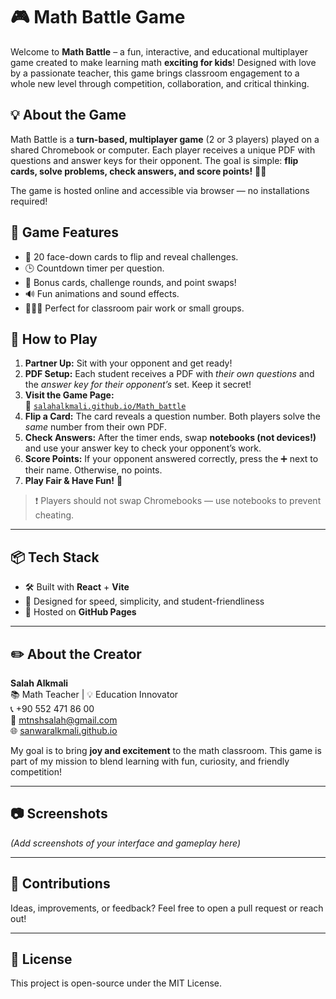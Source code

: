 # 🎮 Math Battle Game

Welcome to **Math Battle** – a fun, interactive, and educational multiplayer game created to make learning math **exciting for kids**! Designed with love by a passionate teacher, this game brings classroom engagement to a whole new level through competition, collaboration, and critical thinking.

## 💡 About the Game

Math Battle is a **turn-based, multiplayer game** (2 or 3 players) played on a shared Chromebook or computer. Each player receives a unique PDF with questions and answer keys for their opponent. The goal is simple: **flip cards, solve problems, check answers, and score points!** 🧠✨

The game is hosted online and accessible via browser — no installations required!

## 🧩 Game Features

- 🎲 20 face-down cards to flip and reveal challenges.
- 🕒 Countdown timer per question.
- 🔁 Bonus cards, challenge rounds, and point swaps!
- 🔊 Fun animations and sound effects.
- 🧑‍🤝‍🧑 Perfect for classroom pair work or small groups.

## 📖 How to Play

1. **Partner Up:** Sit with your opponent and get ready!
2. **PDF Setup:** Each student receives a PDF with _their own questions_ and the _answer key for their opponent’s_ set. Keep it secret!
3. **Visit the Game Page:**  
   🔗 [`salahalkmali.github.io/Math_battle`](https://salahalkmali.github.io/Math_battle)
4. **Flip a Card:** The card reveals a question number. Both players solve the _same_ number from their own PDF.
5. **Check Answers:** After the timer ends, swap **notebooks (not devices!)** and use your answer key to check your opponent’s work.
6. **Score Points:** If your opponent answered correctly, press the ➕ next to their name. Otherwise, no points.
7. **Play Fair & Have Fun!** 🎉

> ❗ Players should not swap Chromebooks — use notebooks to prevent cheating.

---

## 📦 Tech Stack

- 🛠️ Built with **React** + **Vite**
- 🎨 Designed for speed, simplicity, and student-friendliness
- 🚀 Hosted on **GitHub Pages**

---

## ✏️ About the Creator

**Salah Alkmali**  
📚 Math Teacher | 💡 Education Innovator  
📞 +90 552 471 86 00  
📧 mtnshsalah@gmail.com  
🌐 [sanwaralkmali.github.io](https://sanwaralkmali.github.io/)

My goal is to bring **joy and excitement** to the math classroom. This game is part of my mission to blend learning with fun, curiosity, and friendly competition!

---

## 📷 Screenshots

_(Add screenshots of your interface and gameplay here)_

---

## 🤝 Contributions

Ideas, improvements, or feedback? Feel free to open a pull request or reach out!

---

## 📜 License

This project is open-source under the MIT License.

